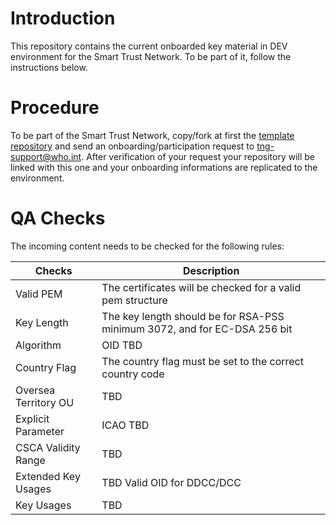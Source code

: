 # Introduction

This repository contains the current onboarded key material in DEV environment for the Smart Trust Network. To be part of it, follow the instructions below. 

# Procedure

To be part of the Smart Trust Network, copy/fork at first the [template repository](https://github.com/WorldHealthOrganization/tng-participant-template) and send an onboarding/participation request to tng-support@who.int. After verification of your request your repository will be linked with this one and your onboarding informations are replicated to the environment.

# QA Checks

The incoming content needs to be checked for the following rules:

|Checks|Description|
|----|-----------|
|Valid PEM| The certificates will be checked for a valid pem structure|
|Key Length| The key length should be for RSA-PSS minimum 3072, and for EC-DSA 256 bit|
|Algorithm| OID TBD|
|Country Flag| The country flag must be set to the correct country code|
|Oversea Territory OU| TBD|
|Explicit Parameter| ICAO TBD|
|CSCA Validity Range| TBD |
|Extended Key Usages| TBD Valid OID for DDCC/DCC|
|Key Usages| TBD|
